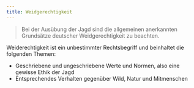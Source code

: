 ```yaml
---
title: Weidgerechtigkeit
---
```


> Bei der Ausübung der Jagd sind die allgemeinen anerkannten Grundsätze deutscher Weidgerechtigkeit zu beachten.

Weiderechtigkeit ist ein unbestimmter Rechtsbegriff und beinhaltet die folgenden Themen:
- Geschriebene und ungeschriebene Werte und Normen, also eine gewisse Ethik der Jagd
- Entsprechendes Verhalten gegenüber Wild, Natur und Mitmenschen